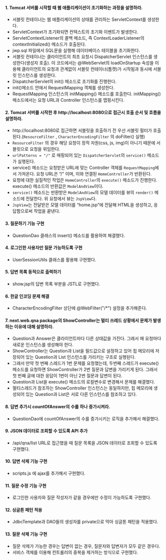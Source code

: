#### 1. Tomcat 서버를 시작할 때 웹 애플리케이션이 초기화하는 과정을 설명하라.
* 서블릿 컨테이너는 웹 애플리케이션의 상태를 관리하는 ServletContext를 생성한다.
* ServletContext가 초기화되면 컨텍스트의 초기화 이벤트가 발생한다.
* ServletContextListener의 콜백 메소드, 즉 ContextLoaderListener의 contextInitialized() 메소드가 호출된다.
* jwp.sql 파일에서 SQL문을 실행해 데이터베이스 테이블을 초기화한다.
* 서블릿 컨테이너는 클라이언트의 최초 요청시 DispatcherServlet 인스턴스를 생성한다(생성자 호출). 이 코드에서는 @WebServlet의 loadOnStartup 속성을 이용해 클라이언트의 요청과 관계없이 서블릿 컨테이너(톰캣)가 시작됨과 동시에 서블릿 인스턴스를 생성한다.
* DispatcherServlet의 init() 메소드로 초기화를 진행한다.
* init()메소드 안에서 RequestMapping 객체를 생성한다.
* RequestMapping 인스턴스의 initMapping() 메소드를 호출한다. initMapping() 메소드에서는 요청 URL과 Controller 인스턴스를 맵핑시킨다.

#### 2. Tomcat 서버를 시작한 후 http://localhost:8080으로 접근시 호출 순서 및 흐름을 설명하라.
- http://localhost:8080로 접근하면 서블릿을 호출하기 전 우선 서블릿 필터가 호출된다.(`ResourceFilter` , `CharacterEncodingFilter` 의 doFilter() 실행)
- `ResourceFilter` 의 경우 해당 요청이 정적 자원(css, js, img)이 아니기 때문에 서블릿으로 요청을 위임한다.
- `urlPatterns = "/"` 로 매핑되어 있는 `DispatcherServlet`의 `service()` 메소드가 실행된다.
- service() 메소드는 요청받은 URL에 맞는 Controller 객체를 `RequestMapping`에서 가져온다. 요청 URL은 “/” 이며, 이와 연결된 `HomeController`가 반환된다.
- 요청에 대한 실질적인 작업은 `HomeController`의 `execute()` 메소드가 진행한다. execute() 메소드의 반환값은 `ModelAndView`이다.
- `service()` 메소드는 반환받은 `ModelAndView`의 모델 데이터를 뷰의 `render()` 메소드에 전달한다. 위 요청에서 뷰는 `JspView`다.
- `JspView`는 전달받은 모델 데이터를 “home.jsp”에 전달해 HTML을 생성하고, 응답함으로써 작업을 끝낸다.

#### 3. 질문하기 기능 구현
+ QuestionDao 클래스의 insert() 메소드를 활용하여 해결했다.

#### 4. 로그인한 사용자만 질문 가능하도록 구현
+ UserSessionUtils 클래스를 활용해 구현했다.

#### 5. 답변 목록 동적으로 출력하기
+ show.jsp의 답변 목록 부분을 JSTL로 구현했다.

#### 6. 한글 인코딩 문제 해결
+ CharacterEncodingFilter 상단에  @WebFilter("/*") 설정을 추가해준다.

#### 7. next.web.qna package의 ShowController는 멀티 쓰레드 상황에서 문제가 발생하는 이유에 대해 설명하라.
* Question과 Answer은 클라이언트마다 다른 상태값을 가진다. 그래서 매 요청마다 새로운 인스턴스를 생성해야 한다.
* ShowController는 Question과 List<Answer>을 필드값으로 설정하고 있어 힙 메모리에 저장되어 있는 Question과 List<Answer> 인스턴스를 가리키는 구조로 실행된다.
* 그래서 만약 첫 번째 스레드가 1번 문제를 요청했는데, 두번째 스레드가 execute() 메소드를 요청하면 ShowController가 2번 질문과 답변을 가리키게 된다. 그래서 첫 번째 글에 대한 응답이 1번이 아닌 2번 질문과 답변이 된다.
* Question과 List<Answer>을 execute() 메소드의 로컬변수로 변경해서 문제를 해결했다.
* 멀티스레드가 참조하는 ShowController 인스턴스는 동일하지만, 힙 메모리에 생성되어 있는 Question과 List<Answer>은 서로 다른 인스턴스를 참조하고 있다.

#### 8. 답변 추가시 countOfAnswer의 수를 하나 증가시켜라.
+ QuestionDao에 countOfAnswer의 수를 증가시키는 로직을 추가해서 해결했다.

#### 9. JSON 데이터로 조회할 수 있도록 API 추가
+ /api/qna/list URL로 접근했을 때 질문 목록을 JSON 데이터로 조회할 수 있도록 구현했다.

#### 10. 답변 삭제 기능 구현
+ scripts.js 에 ajax를 추가해서 구현했다.

#### 11. 질문 수정 기능 구현
+ 로그인한 사용자와 질문 작성자가 같을 경우에만 수정이 가능하도록 구현했다.

#### 12. 싱글톤 패턴 적용
+ JdbcTemplate과 DAO들의 생성자를 private으로 막아 싱글톤 패턴을 적용했다.

#### 13. 질문 삭제 기능 구현
+ 질문 삭제가 가능한 경우는 답변이 없는 경우, 질문자와 답변자가 모두 같은 경우다.
+ 서비스 객체를 이용해 컨트롤러의 중복을 제거하는 방식으로 구현했다.

